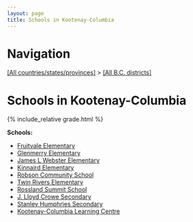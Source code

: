 ```yaml
---
layout: page
title: Schools in Kootenay-Columbia
---
```

# Navigation

[[All countries/states/provinces]](../..) > [[All B.C. districts]](..)

# Schools in Kootenay-Columbia

{% include_relative grade.html %}

**Schools:**

- [Fruitvale Elementary](Fruitvale_Elementary.md)
- [Glenmerry Elementary](Glenmerry_Elementary.md)
- [James L Webster Elementary](James_L_Webster_Elementary.md)
- [Kinnaird Elementary](Kinnaird_Elementary.md)
- [Robson Community School](Robson_Community_School.md)
- [Twin Rivers Elementary](Twin_Rivers_Elementary.md)
- [Rossland Summit School](Rossland_Summit_School.md)
- [J. Lloyd Crowe Secondary](J._Lloyd_Crowe_Secondary.md)
- [Stanley Humphries Secondary](Stanley_Humphries_Secondary.md)
- [Kootenay-Columbia Learning Centre](Kootenay-Columbia_Learning_Centre.md)
